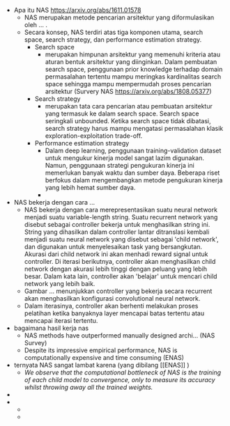 - Apa itu NAS https://arxiv.org/abs/1611.01578
	- NAS merupakan metode pencarian arsitektur yang diformulasikan oleh ... .
	- Secara konsep, NAS  terdiri atas tiga komponen utama, search space, search strategy, dan performance estimation strategy.
		- Search space
			- merupakan himpunan arsitektur yang memenuhi kriteria atau aturan bentuk arsitektur yang diinginkan. Dalam pembuatan search space, penggunaan prior knowledge terhadap domain permasalahan tertentu mampu meringkas kardinalitas search space sehingga mampu mempermudah proses pencarian arsitektur (Survery NAS https://arxiv.org/abs/1808.05377)
		- Search strategy
			- merupakan tata cara pencarian atau pembuatan arsitektur yang termasuk ke dalam search space. Search space seringkali unbounded. Ketika search space tidak dibatasi, search strategy harus mampu mengatasi permasalahan klasik exploration-exploitation trade-off.
		- Performance estimation strategy
			- Dalam deep learning, penggunaan training-validation dataset untuk mengukur kinerja model sangat lazim digunakan. Namun, penggunaan strategi pengukuran kinerja ini memerlukan banyak waktu dan sumber daya. Beberapa riset berfokus dalam mengembangkan metode pengukuran kinerja yang lebih hemat sumber daya. <tambahkan penjelasan riset terkait>
			-
- NAS bekerja dengan cara ...
	- NAS bekerja dengan cara merepresentasikan suatu neural network menjadi suatu variable-length string.  Suatu recurrent network yang disebut sebagai controller bekerja untuk menghasilkan string ini. String yang dihasilkan dalam controller lantar ditranslasi kembali menjadi suatu neural network yang disebut sebagai 'child network', dan digunakan untuk menyelesaikan task yang bersangkutan. Akurasi dari child network ini akan menhadi reward signal untuk controller. Di iterasi berikutnya, controller akan menghasilkan child network dengan akurasi lebih tinggi dengan peluang yang lebih besar. Dalam kata lain, controller akan 'belajar' untuk mencari child network yang lebih baik.
	- Gambar ... menunjukkan controller yang bekerja secara recurrent akan menghasilkan konfigurasi convolutional neural network.
	- Dalam iterasinya, controller akan berhenti melakukan proses pelatihan ketika banyaknya layer mencapai batas tertentu atau mencapai iterasi tertentu.
- bagaimana hasil kerja nas
	- NAS methods have outperformed manually designed archi... (NAS Survey)
	- Despite its impressive empirical performance, NAS is computationally expensive and time consuming (ENAS)
- ternyata NAS sangat lambat karena (yang dibilang [[ENAS]] )
	- _We observe that the computational
	  bottleneck of NAS is the training of each child model to
	  convergence, only to measure its accuracy whilst throwing
	  away all the trained weights._
-
-
	-
	-